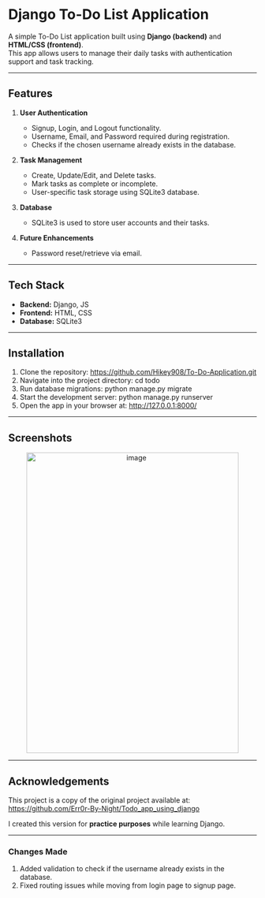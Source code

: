 # Django To-Do List Application

A simple To-Do List application built using **Django (backend)** and **HTML/CSS (frontend)**.  
This app allows users to manage their daily tasks with authentication support and task tracking.

---

## Features

1. **User Authentication**
   - Signup, Login, and Logout functionality.
   - Username, Email, and Password required during registration.
   - Checks if the chosen username already exists in the database.

2. **Task Management**
   - Create, Update/Edit, and Delete tasks.
   - Mark tasks as complete or incomplete.
   - User-specific task storage using SQLite3 database.

3. **Database**
   - SQLite3 is used to store user accounts and their tasks.

4. **Future Enhancements**
   - Password reset/retrieve via email.

---

## Tech Stack

- **Backend:** Django, JS
- **Frontend:** HTML, CSS
- **Database:** SQLite3

---

## Installation
1. Clone the repository: https://github.com/Hikey908/To-Do-Application.git
2. Navigate into the project directory: cd todo
3. Run database migrations: python manage.py migrate
4. Start the development server: python manage.py runserver
5. Open the app in your browser at: http://127.0.0.1:8000/

---

## Screenshots
<p align="center">
  <img width="430" height="610" alt="image" src="https://github.com/user-attachments/assets/77a2d84c-8c41-4856-af5d-fb96a34174d1" />
</p>

---

## Acknowledgements

This project is a copy of the original project available at:  
https://github.com/Err0r-By-Night/Todo_app_using_django

I created this version for **practice purposes** while learning Django.  

---

### Changes Made
1. Added validation to check if the username already exists in the database.
2. Fixed routing issues while moving from login page to signup page.  
